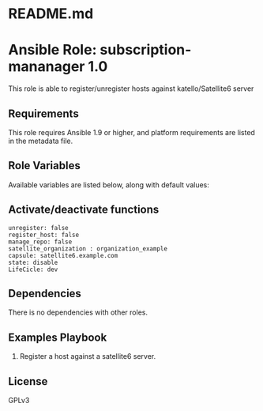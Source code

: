 # README.md
# Ansible Role: subscription-mananager 1.0

This role is able to register/unregister hosts against katello/Satellite6 server

## Requirements

This role requires Ansible 1.9 or higher, and platform requirements are listed in the metadata file.

## Role Variables

Available variables are listed below, along with default values:

## Activate/deactivate functions
	unregister: false
	register_host: false
	manage_repo: false
	satellite_organization : organization_example
	capsule: satellite6.example.com
	state: disable
	LifeCicle: dev

## Dependencies
There is no dependencies with other roles.

## Examples Playbook
1. Register a host against a satellite6 server.

## License
GPLv3
